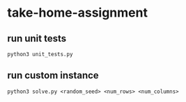 # take-home-assignment

## run unit tests
```
python3 unit_tests.py
```
## run custom instance
```
python3 solve.py <random_seed> <num_rows> <num_columns>
```